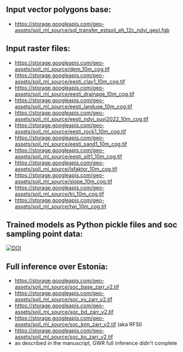 ## Input vector polygons base: 
- https://storage.googleapis.com/geo-assets/soil_ml_source/sql_transfer_estsoil_eh_12c_ndvi_geol.fgb


## Input raster files:
- https://storage.googleapis.com/geo-assets/soil_ml_source/dem_10m_cog.tif
- https://storage.googleapis.com/geo-assets/soil_ml_source/eesti_clay1_10m_cog.tif
- https://storage.googleapis.com/geo-assets/soil_ml_source/eesti_drainage_10m_cog.tif
- https://storage.googleapis.com/geo-assets/soil_ml_source/eesti_landuse_10m_cog.tif
- https://storage.googleapis.com/geo-assets/soil_ml_source/eesti_ndvi_suvi2022_10m_cog.tif
- https://storage.googleapis.com/geo-assets/soil_ml_source/eesti_rock1_10m_cog.tif
- https://storage.googleapis.com/geo-assets/soil_ml_source/eesti_sand1_10m_cog.tif
- https://storage.googleapis.com/geo-assets/soil_ml_source/eesti_silt1_10m_cog.tif
- https://storage.googleapis.com/geo-assets/soil_ml_source/lsfaktor_10m_cog.tif
- https://storage.googleapis.com/geo-assets/soil_ml_source/slope_10m_cog.tif
- https://storage.googleapis.com/geo-assets/soil_ml_source/tri_10m_cog.tif
- https://storage.googleapis.com/geo-assets/soil_ml_source/twi_10m_cog.tif

## Trained models as Python pickle files and soc sampling point data:

[![DOI](https://zenodo.org/badge/DOI/10.5281/zenodo.14236579.svg)](https://doi.org/10.5281/zenodo.14236579)

## Full inference over Estonia:
- https://storage.googleapis.com/geo-assets/soil_ml_source/soc_base_zarr_v2.tif
- https://storage.googleapis.com/geo-assets/soil_ml_source/soc_xy_zarr_v2.tif
- https://storage.googleapis.com/geo-assets/soil_ml_source/soc_bd_zarr_v2.tif
- https://storage.googleapis.com/geo-assets/soil_ml_source/soc_knn_zarr_v2.tif (aka RFSI)
- https://storage.googleapis.com/geo-assets/soil_ml_source/soc_ko_zarr_v2.tif
- as described in the manuscript, GWR full inference didn't complete

